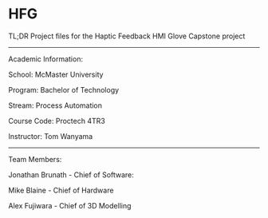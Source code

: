 # HFG
TL;DR Project files for the Haptic Feedback HMI Glove Capstone project

-------------------------------------------------------------------------------

Academic Information:

School: McMaster University

Program: Bachelor of Technology

Stream: Process Automation

Course Code: Proctech 4TR3

Instructor: Tom Wanyama

-------------------------------------------------------------------------------

Team Members:

Jonathan Brunath - Chief of Software: 

Mike Blaine - Chief of Hardware

Alex Fujiwara - Chief of 3D Modelling


